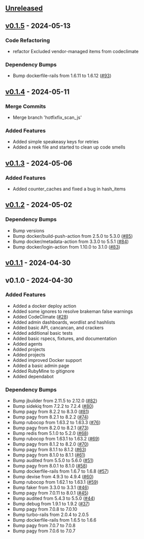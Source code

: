 <a name="unreleased"></a>

## [Unreleased]

<a name="v0.1.5"></a>

## [v0.1.5] - 2024-05-13

### Code Refactoring

- refactor Excluded vendor-managed items from codeclimate

### Dependency Bumps

- Bump dockerfile-rails from 1.6.11 to 1.6.12 ([#93](https://github.com/unclesp1d3r/CipherSwarm/issues/93))

<a name="v0.1.4"></a>

## [v0.1.4] - 2024-05-11

### Merge Commits

- Merge branch 'hotfixfix_scan_js'

### Added Features

- Added simple speakeasy keys for retries
- Added a reek file and started to clean up code smells

<a name="v0.1.3"></a>

## [v0.1.3] - 2024-05-06

### Added Features

- Added counter_caches and fixed a bug in hash_items

<a name="v0.1.2"></a>

## [v0.1.2] - 2024-05-02

### Dependency Bumps

- Bump versions
- Bump docker/build-push-action from 2.5.0 to 5.3.0 ([#85](https://github.com/unclesp1d3r/CipherSwarm/issues/85))
- Bump docker/metadata-action from 3.3.0 to 5.5.1 ([#84](https://github.com/unclesp1d3r/CipherSwarm/issues/84))
- Bump docker/login-action from 1.10.0 to 3.1.0 ([#83](https://github.com/unclesp1d3r/CipherSwarm/issues/83))

<a name="v0.1.1"></a>

## [v0.1.1] - 2024-04-30

<a name="v0.1.0"></a>

## v0.1.0 - 2024-04-30

### Added Features

- Added a docker deploy action
- Added some ignores to resolve brakeman false warnings
- Added CodeClimate ([#28](https://github.com/unclesp1d3r/CipherSwarm/issues/28))
- Added admin dashboards, wordlist and hashlists
- Added basic API, cancancan, and crackers
- Added additional basic tests
- Added basic rspecs, fixtures, and documentation
- Added agents
- Added projects
- Added projects
- Added improved Docker support
- Added a basic admin page
- Added RubyMine to gitignore
- Added dependabot

### Dependency Bumps

- Bump jbuilder from 2.11.5 to 2.12.0 ([#82](https://github.com/unclesp1d3r/CipherSwarm/issues/82))
- Bump sidekiq from 7.2.2 to 7.2.4 ([#80](https://github.com/unclesp1d3r/CipherSwarm/issues/80))
- Bump pagy from 8.2.2 to 8.3.0 ([#81](https://github.com/unclesp1d3r/CipherSwarm/issues/81))
- Bump pagy from 8.2.1 to 8.2.2 ([#74](https://github.com/unclesp1d3r/CipherSwarm/issues/74))
- Bump rubocop from 1.63.2 to 1.63.3 ([#76](https://github.com/unclesp1d3r/CipherSwarm/issues/76))
- Bump pagy from 8.2.0 to 8.2.1 ([#73](https://github.com/unclesp1d3r/CipherSwarm/issues/73))
- Bump redis from 5.1.0 to 5.2.0 ([#68](https://github.com/unclesp1d3r/CipherSwarm/issues/68))
- Bump rubocop from 1.63.1 to 1.63.2 ([#69](https://github.com/unclesp1d3r/CipherSwarm/issues/69))
- Bump pagy from 8.1.2 to 8.2.0 ([#70](https://github.com/unclesp1d3r/CipherSwarm/issues/70))
- Bump pagy from 8.1.1 to 8.1.2 ([#63](https://github.com/unclesp1d3r/CipherSwarm/issues/63))
- Bump pagy from 8.1.0 to 8.1.1 ([#61](https://github.com/unclesp1d3r/CipherSwarm/issues/61))
- Bump audited from 5.5.0 to 5.6.0 ([#51](https://github.com/unclesp1d3r/CipherSwarm/issues/51))
- Bump pagy from 8.0.1 to 8.1.0 ([#58](https://github.com/unclesp1d3r/CipherSwarm/issues/58))
- Bump dockerfile-rails from 1.6.7 to 1.6.8 ([#57](https://github.com/unclesp1d3r/CipherSwarm/issues/57))
- Bump devise from 4.9.3 to 4.9.4 ([#60](https://github.com/unclesp1d3r/CipherSwarm/issues/60))
- Bump rubocop from 1.62.1 to 1.63.1 ([#59](https://github.com/unclesp1d3r/CipherSwarm/issues/59))
- Bump faker from 3.3.0 to 3.3.1 ([#46](https://github.com/unclesp1d3r/CipherSwarm/issues/46))
- Bump pagy from 7.0.11 to 8.0.1 ([#45](https://github.com/unclesp1d3r/CipherSwarm/issues/45))
- Bump audited from 5.4.3 to 5.5.0 ([#44](https://github.com/unclesp1d3r/CipherSwarm/issues/44))
- Bump debug from 1.9.1 to 1.9.2 ([#37](https://github.com/unclesp1d3r/CipherSwarm/issues/37))
- Bump pagy from 7.0.8 to 7.0.10
- Bump turbo-rails from 2.0.4 to 2.0.5
- Bump dockerfile-rails from 1.6.5 to 1.6.6
- Bump pagy from 7.0.7 to 7.0.8
- Bump pagy from 7.0.6 to 7.0.7

[Unreleased]: https://github.com/unclesp1d3r/CipherSwarm/compare/v0.1.5...HEAD
[v0.1.5]: https://github.com/unclesp1d3r/CipherSwarm/compare/v0.1.4...v0.1.5
[v0.1.4]: https://github.com/unclesp1d3r/CipherSwarm/compare/v0.1.3...v0.1.4
[v0.1.3]: https://github.com/unclesp1d3r/CipherSwarm/compare/v0.1.2...v0.1.3
[v0.1.2]: https://github.com/unclesp1d3r/CipherSwarm/compare/v0.1.1...v0.1.2
[v0.1.1]: https://github.com/unclesp1d3r/CipherSwarm/compare/v0.1.0...v0.1.1

